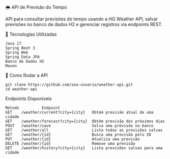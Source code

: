 🌦️ API de Previsão do Tempo

API para consultar previsões do tempo usando a HG Weather API, salvar previsões no banco de dados H2 e gerenciar registros via endpoints REST.

📌 Tecnologias Utilizadas

    Java 17
    Spring Boot 3
    Spring Web
    Spring Data JPA
    Banco de Dados H2
    Maven

🚀 Como Rodar a API 

    git clone https://github.com/seu-usuario/weather-api.git
    cd weather-api

Endpoints Disponíveis

    Método	        Endpoint	                  
    GET	   /weather/current?city={city}	  Obtém previsão atual de uma cidade
    GET	   /weather/forecast?city={city}  Obtém previsão dos próximos dias
    POST   /weather/save	              Salva uma previsão no banco
    GET	   /weather/all	                  Lista todas as previsões salvas
    GET	   /weather/{id}	              Busca uma previsão pelo ID
    PUT	   /weather/{id}	              Atualiza uma previsão
    DELETE /weather/{id}	              Remove uma previsão
    GET	   /weather/history?city={city}	  Lista previsões salvas para uma cidade
